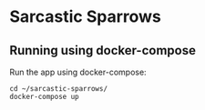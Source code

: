 # Sarcastic Sparrows

## Running using docker-compose

Run the app using docker-compose:
```
cd ~/sarcastic-sparrows/
docker-compose up
```